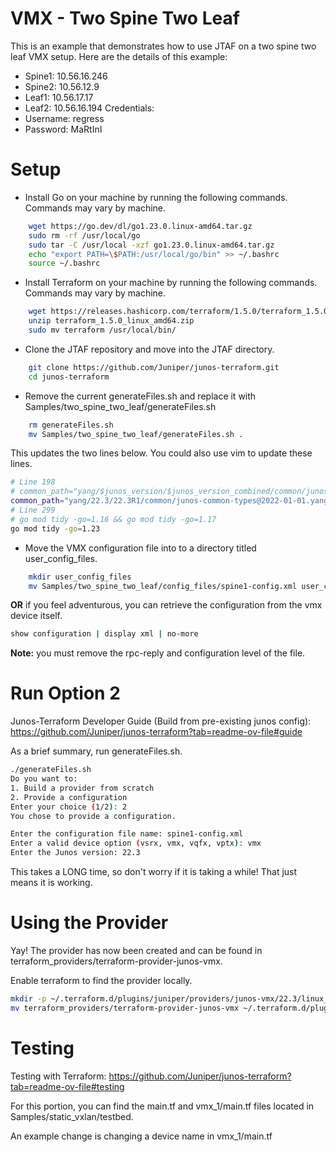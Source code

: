 # VMX - Two Spine Two Leaf

This is an example that demonstrates how to use JTAF on a two spine two leaf VMX setup.
Here are the details of this example:
* Spine1: 10.56.16.246
* Spine2: 10.56.12.9
* Leaf1: 10.56.17.17
* Leaf2: 10.56.16.194
Credentials:
* Username: regress
* Password: MaRtInI


# Setup
* Install Go on your machine by running the following commands. Commands may vary by machine.
```bash
    wget https://go.dev/dl/go1.23.0.linux-amd64.tar.gz
    sudo rm -rf /usr/local/go
    sudo tar -C /usr/local -xzf go1.23.0.linux-amd64.tar.gz
    echo "export PATH=\$PATH:/usr/local/go/bin" >> ~/.bashrc
    source ~/.bashrc
```
* Install Terraform on your machine by running the following commands. Commands may vary by machine.
```bash
    wget https://releases.hashicorp.com/terraform/1.5.0/terraform_1.5.0_linux_amd64.zip
    unzip terraform_1.5.0_linux_amd64.zip
    sudo mv terraform /usr/local/bin/
```
* Clone the JTAF repository and move into the JTAF directory. 
```bash
    git clone https://github.com/Juniper/junos-terraform.git
    cd junos-terraform
```
* Remove the current generateFiles.sh and replace it with Samples/two_spine_two_leaf/generateFiles.sh
```bash
    rm generateFiles.sh
    mv Samples/two_spine_two_leaf/generateFiles.sh .
```
This updates the two lines below. You could also use vim to update these lines. 
```bash
# Line 198
# common_path="yang/$junos_version/$junos_version_combined/common/junos-common-types@2023-01-01.yang"
common_path="yang/22.3/22.3R1/common/junos-common-types@2022-01-01.yang"
# Line 299 
# go mod tidy -go=1.16 && go mod tidy -go=1.17
go mod tidy -go=1.23
```
* Move the VMX configuration file into to a directory titled user_config_files.
```bash
    mkdir user_config_files
    mv Samples/two_spine_two_leaf/config_files/spine1-config.xml user_config_files
```
**OR** if you feel adventurous, you can retrieve the configuration from the vmx device itself.
```bash
show configuration | display xml | no-more
```
**Note:** you must remove the rpc-reply and configuration level of the file. 

# Run Option 2
Junos-Terraform Developer Guide (Build from pre-existing junos config): https://github.com/Juniper/junos-terraform?tab=readme-ov-file#guide

As a brief summary, run generateFiles.sh.
```bash
./generateFiles.sh
Do you want to:
1. Build a provider from scratch
2. Provide a configuration
Enter your choice (1/2): 2
You chose to provide a configuration.

Enter the configuration file name: spine1-config.xml
Enter a valid device option (vsrx, vmx, vqfx, vptx): vmx
Enter the Junos version: 22.3
```
This takes a LONG time, so don't worry if it is taking a while! That just means it is working.

# Using the Provider 
Yay! The provider has now been created and can be found in terraform_providers/terraform-provider-junos-vmx. 

Enable terraform to find the provider locally. 
```bash
mkdir -p ~/.terraform.d/plugins/juniper/providers/junos-vmx/22.3/linux_amd64
mv terraform_providers/terraform-provider-junos-vmx ~/.terraform.d/plugins/juniper/providers/junos-vmx/22.3/darwin_arm64
```
# Testing 
Testing with Terraform: https://github.com/Juniper/junos-terraform?tab=readme-ov-file#testing

For this portion, you can find the main.tf and vmx_1/main.tf files located in Samples/static_vxlan/testbed.

An example change is changing a device name in vmx_1/main.tf 